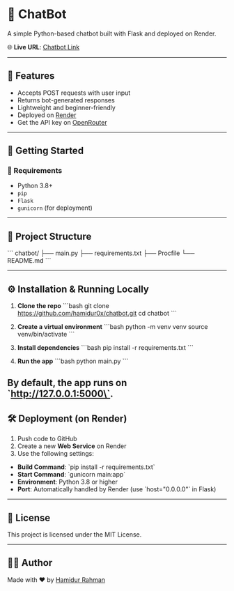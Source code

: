 # 🤖 ChatBot

A simple Python-based chatbot built with Flask and deployed on Render.

🌐 **Live URL**: [Chatbot Link](https://chat-bot-5i8n.onrender.com)

---

## 📝 Features

- Accepts POST requests with user input
- Returns bot-generated responses
- Lightweight and beginner-friendly
- Deployed on [Render](https://render.com)
- Get the API key on [OpenRouter](https://openrouter.ai/settings/keys)

---

## 🚀 Getting Started

### 🔧 Requirements

- Python 3.8+
- `pip`
- `Flask`
- `gunicorn` (for deployment)

---

## 📁 Project Structure

\`\`\`
chatbot/
├── main.py
├── requirements.txt
├── Procfile
└── README.md
\`\`\`

---

## ⚙️ Installation & Running Locally

1. **Clone the repo**
\`\`\`bash
git clone https://github.com/hamidur0x/chatbot.git
cd chatbot
\`\`\`

2. **Create a virtual environment**
\`\`\`bash
python -m venv venv
source venv/bin/activate
\`\`\`

3. **Install dependencies**
\`\`\`bash
pip install -r requirements.txt
\`\`\`

4. **Run the app**
\`\`\`bash
python main.py
\`\`\`

By default, the app runs on \`http://127.0.0.1:5000\`.
---

## 🛠 Deployment (on Render)

1. Push code to GitHub
2. Create a new **Web Service** on Render
3. Use the following settings:

- **Build Command**: \`pip install -r requirements.txt\`
- **Start Command**: \`gunicorn main:app\`
- **Environment**: Python 3.8 or higher
- **Port**: Automatically handled by Render (use \`host="0.0.0.0"\` in Flask)

---

## 📃 License

This project is licensed under the MIT License.

---

## 🙋‍♂️ Author

Made with ❤️ by [Hamidur Rahman](https://github.com/hamidur0x)
